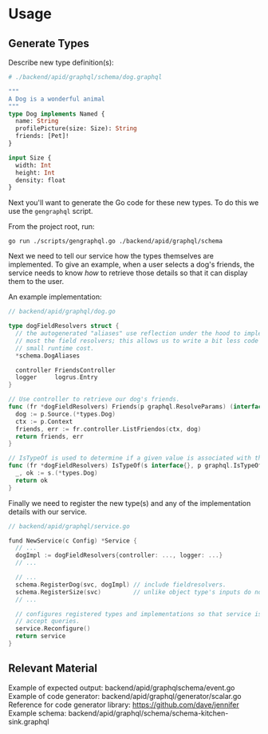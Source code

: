 # Usage

## Generate Types

Describe new type definition(s):

```graphql
# ./backend/apid/graphql/schema/dog.graphql

"""
A Dog is a wonderful animal
"""
type Dog implements Named {
  name: String
  profilePicture(size: Size): String
  friends: [Pet]!
}

input Size {
  width: Int
  height: Int
  density: float
}
```

Next you'll want to generate the Go code for these new types. To do this we use
the `gengraphql` script.

From the project root, run:

```shell
go run ./scripts/gengraphql.go ./backend/apid/graphql/schema
```

Next we need to tell our service how the types themselves are implemented. To
give an example, when a user selects a dog's friends, the service needs to know
_how_ to retrieve those details so that it can display them to the user.

An example implementation:

```go
// backend/apid/graphql/dog.go

type dogFieldResolvers struct {
  // the autogenerated "aliases" use reflection under the hood to implement most
  // most the field resolvers; this allows us to write a bit less code with a
  // small runtime cost.
  *schema.DogAliases

  controller FriendsController
  logger     logrus.Entry
}

// Use controller to retrieve our dog's friends.
func (fr *dogFieldResolvers) Friends(p graphql.ResolveParams) (interface{}, error) {
  dog := p.Source.(*types.Dog)
  ctx := p.Context
  friends, err := fr.controller.ListFriendos(ctx, dog)
  return friends, err
}

// IsTypeOf is used to determine if a given value is associated with the Dog type
func (fr *dogFieldResolvers) IsTypeOf(s interface{}, p graphql.IsTypeOfParams) bool {
  _, ok := s.(*types.Dog)
  return ok
}
```

Finally we need to register the new type(s) and any of the implementation
details with our service.

```go
// backend/apid/graphql/service.go

fund NewService(c Config) *Service {
  // ...
  dogImpl := dogFieldResolvers{controller: ..., logger: ...}
  // ...

  // ...
  schema.RegisterDog(svc, dogImpl) // include fieldresolvers.
  schema.RegisterSize(svc)         // unlike object type's inputs do not require any additonal implemtation details.
  // ...

  // configures registered types and implementations so that service is ready to
  // accept queries.
  service.Reconfigure()
  return service
}
```

## Relevant Material

Example of expected output: backend/apid/graphqlschema/event.go
Example of code generator: backend/apid/graphql/generator/scalar.go
Reference for code generator library: https://github.com/dave/jennifer
Example schema: backend/apid/graphql/schema/schema-kitchen-sink.graphql
